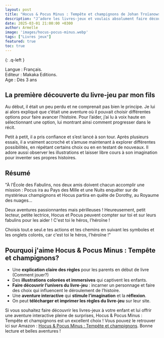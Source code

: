```yaml
---
layout: post
title: "Hocus & Pocus Minus : Tempête et champignons de Johan Troïanowski et Gorobeï "
description: "J’adore les livres-jeux et voulais absolument faire découvrir cet univers à mon fils. Grâce à Hocus & Pocus Minus : Tempête et champignons, il peut désormais faire ses propres choix et devenir le héros de l’histoire !"
date: 2025-03-01 21:00:00 +0300
author: Armelle
image: 'images/hocus-pocus-minus.webp'
tags: ["Livres jeux"]
featured: true
toc: true
---
```


{: .q-left }

Langue : Français.     
Editeur : Makaka Editions.   
Age : Dès 3 ans

## La première découverte du livre-jeu par mon fils

Au début, il était un peu perdu et ne comprenait pas bien le principe. Je lui ai alors expliqué que c’était une aventure où il pouvait choisir différentes options pour faire avancer l’histoire. Pour l’aider, j’ai lu à voix haute en sélectionnant une option, lui montrant ainsi comment progresser dans le récit.

Petit à petit, il a pris confiance et s’est lancé à son tour. Après plusieurs essais, il a vraiment accroché et s’amuse maintenant à explorer différentes possibilités, en répétant certains choix ou en en testant de nouveaux. Il adore aussi observer les illustrations et laisser libre cours à son imagination pour inventer ses propres histoires.

## Résumé

"À l'École des Fabulins, nos deux amis doivent chacun accomplir une mission : Pocus ira au Pays des Mille et une Nuits enquêter sur de mystérieux champignons et Hocus partira en quête de Dorothy, au Royaume des nuages... 

Deux aventures passionnantes mais périlleuses ! Heureusement, petit lecteur, petite lectrice, Hocus et Pocus peuvent compter sur toi et sur leurs fabulins pour les aider ! C'est toi le héros, l'héroïne ! 

Choisis tout.e seul.e tes actions et tes chemins en suivant les symboles et les onglets colorés, car c'est toi le héros, l'héroïne !"


## Pourquoi j'aime Hocus & Pocus Minus : Tempête et champignons?

- Une **explication claire des règles** pour les parents en début de livre (Comment jouer?)
- Des **illustrations colorées et immersives** qui captivent les enfants.
- **Faire découvrir l’univers du livre-jeu** : incarner un personnage et faire des choix qui influencent le déroulement de l’histoire.
- Une **aventure interactive** qui **stimule l’imagination** et la **réflexion**.
- On peut **télécharger et imprimer les règles du livre-jeu** sur leur site. 

Si vous souhaitez faire découvrir les livres-jeux à votre enfant et lui offrir une aventure interactive pleine de surprises, Hocus & Pocus Minus : Tempête et champignons est un excellent choix ! Vous pouvez le retrouver ici sur Amazon : [Hocus & Pocus Minus : Tempête et champignons](https://amzn.to/4kSBoXN). Bonne lecture et belles aventures ! 

 




